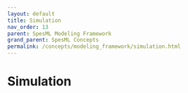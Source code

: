 ```yaml
---
layout: default
title: Simulation
nav_order: 13
parent: SpesML Modeling Framework
grand_parent: SpesML Concepts
permalink: /concepts/modeling_framework/simulation.html
---
```

# Simulation 
